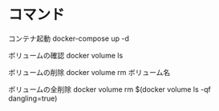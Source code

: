 # コマンド

コンテナ起動 
  docker-compose up -d

ボリュームの確認
  docker volume ls

ボリュームの削除
  docker volume rm ボリューム名

ボリュームの全削除
  docker volume rm $(docker volume ls -qf dangling=true)
